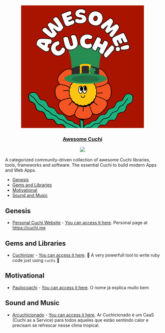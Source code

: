 <div align="center">
  <p>
    <a href="https://github.com/kammradt/awesome-cuchi"><img height="400" src="cuchi.png"></a>
  </p>
  <h3><a href="https://awesome-ruby.com">Awesome Cuchi</a></h3>
  <p>
    <a href="https://github.com/kammradt/awesome-cuchi"><img src="https://cdn.rawgit.com/sindresorhus/awesome/d7305f38d29fed78fa85652e3a63e154dd8e8829/media/badge.svg"></a>
  </p>
</div>

A categorized community-driven collection of awesome Cuchi libraries, tools, frameworks and software. The essential Cuchi to build modern Apps and Web Apps.

* [Genesis](#genesis)
* [Gems and Libraries](#gems-and-libraries)
* [Motivational](#motivational)
* [Sound and Music](#sound-and-music)

## Genesis

* [Personal Cuchi Website](https://github.com/cuchi/website) - [You can access it here](https://cuchi.me/). Personal page at https://cuchi.me

## Gems and Libraries

* [Cuchinizer](https://github.com/kammradt/cuchinizer) - [You can access it here](https://rubygems.org/gems/cuchinizer). :gem: A very powerfull tool to write ruby code just using `cuchi` :gem:

## Motivational

* [Paulocoachi](https://github.com/kammradt/paulocoachi) - [You can access it here](https://paulocoachi.vercel.app/). O nome já explica muito bem

## Sound and Music

* [Arcuchicionado](https://github.com/henrilhos/arcuchicionado) - [You can access it here](https://arcuchicionado.vercel.app/). Ar Cuchicionado é um CaaS (Cuchi as a Service) para todos aqueles que estão sentindo calor e precisam se refrescar nesse clima tropical.



